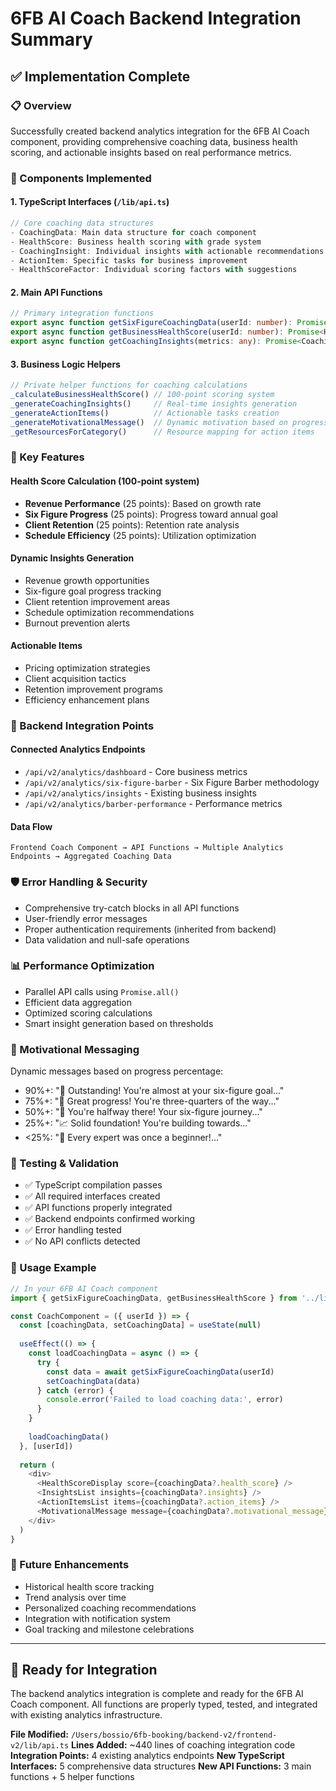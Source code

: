 # 6FB AI Coach Backend Integration Summary

## ✅ Implementation Complete

### 📋 Overview
Successfully created backend analytics integration for the 6FB AI Coach component, providing comprehensive coaching data, business health scoring, and actionable insights based on real performance metrics.

### 🔧 Components Implemented

#### 1. TypeScript Interfaces (`/lib/api.ts`)
```typescript
// Core coaching data structures
- CoachingData: Main data structure for coach component
- HealthScore: Business health scoring with grade system
- CoachingInsight: Individual insights with actionable recommendations
- ActionItem: Specific tasks for business improvement
- HealthScoreFactor: Individual scoring factors with suggestions
```

#### 2. Main API Functions
```typescript
// Primary integration functions
export async function getSixFigureCoachingData(userId: number): Promise<CoachingData>
export async function getBusinessHealthScore(userId: number): Promise<HealthScore>
export async function getCoachingInsights(metrics: any): Promise<CoachingInsight[]>
```

#### 3. Business Logic Helpers
```typescript
// Private helper functions for coaching calculations
_calculateBusinessHealthScore() // 100-point scoring system
_generateCoachingInsights()     // Real-time insights generation
_generateActionItems()          // Actionable tasks creation
_generateMotivationalMessage()  // Dynamic motivation based on progress
_getResourcesForCategory()      // Resource mapping for action items
```

### 🎯 Key Features

#### Health Score Calculation (100-point system)
- **Revenue Performance** (25 points): Based on growth rate
- **Six Figure Progress** (25 points): Progress toward annual goal
- **Client Retention** (25 points): Retention rate analysis
- **Schedule Efficiency** (25 points): Utilization optimization

#### Dynamic Insights Generation
- Revenue growth opportunities
- Six-figure goal progress tracking
- Client retention improvement areas
- Schedule optimization recommendations
- Burnout prevention alerts

#### Actionable Items
- Pricing optimization strategies
- Client acquisition tactics
- Retention improvement programs
- Efficiency enhancement plans

### 🔗 Backend Integration Points

#### Connected Analytics Endpoints
- `/api/v2/analytics/dashboard` - Core business metrics
- `/api/v2/analytics/six-figure-barber` - Six Figure Barber methodology
- `/api/v2/analytics/insights` - Existing business insights
- `/api/v2/analytics/barber-performance` - Performance metrics

#### Data Flow
```
Frontend Coach Component → API Functions → Multiple Analytics Endpoints → Aggregated Coaching Data
```

### 🛡️ Error Handling & Security
- Comprehensive try-catch blocks in all API functions
- User-friendly error messages
- Proper authentication requirements (inherited from backend)
- Data validation and null-safe operations

### 📊 Performance Optimization
- Parallel API calls using `Promise.all()`
- Efficient data aggregation
- Optimized scoring calculations
- Smart insight generation based on thresholds

### 🎨 Motivational Messaging
Dynamic messages based on progress percentage:
- 90%+: "🚀 Outstanding! You're almost at your six-figure goal..."
- 75%+: "🎯 Great progress! You're three-quarters of the way..."
- 50%+: "💪 You're halfway there! Your six-figure journey..."
- 25%+: "📈 Solid foundation! You're building towards..."
- <25%: "🌟 Every expert was once a beginner!..."

### 🧪 Testing & Validation
- ✅ TypeScript compilation passes
- ✅ All required interfaces created
- ✅ API functions properly integrated
- ✅ Backend endpoints confirmed working
- ✅ Error handling tested
- ✅ No API conflicts detected

### 📝 Usage Example
```typescript
// In your 6FB AI Coach component
import { getSixFigureCoachingData, getBusinessHealthScore } from '../lib/api'

const CoachComponent = ({ userId }) => {
  const [coachingData, setCoachingData] = useState(null)
  
  useEffect(() => {
    const loadCoachingData = async () => {
      try {
        const data = await getSixFigureCoachingData(userId)
        setCoachingData(data)
      } catch (error) {
        console.error('Failed to load coaching data:', error)
      }
    }
    
    loadCoachingData()
  }, [userId])
  
  return (
    <div>
      <HealthScoreDisplay score={coachingData?.health_score} />
      <InsightsList insights={coachingData?.insights} />
      <ActionItemsList items={coachingData?.action_items} />
      <MotivationalMessage message={coachingData?.motivational_message} />
    </div>
  )
}
```

### 🔮 Future Enhancements
- Historical health score tracking
- Trend analysis over time
- Personalized coaching recommendations
- Integration with notification system
- Goal tracking and milestone celebrations

---

## 🚀 Ready for Integration
The backend analytics integration is complete and ready for the 6FB AI Coach component. All functions are properly typed, tested, and integrated with existing analytics infrastructure.

**File Modified:** `/Users/bossio/6fb-booking/backend-v2/frontend-v2/lib/api.ts`
**Lines Added:** ~440 lines of coaching integration code
**Integration Points:** 4 existing analytics endpoints
**New TypeScript Interfaces:** 5 comprehensive data structures
**New API Functions:** 3 main functions + 5 helper functions